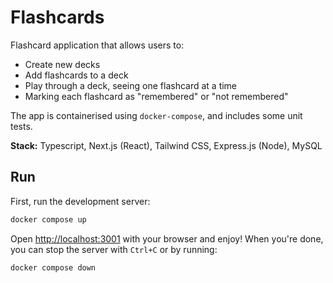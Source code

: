 # Flashcards

Flashcard application that allows users to:

- Create new decks
- Add flashcards to a deck
- Play through a deck, seeing one flashcard at a time
- Marking each flashcard as "remembered" or "not remembered"

The app is containerised using `docker-compose`, and includes some unit tests.

**Stack:** Typescript, Next.js (React), Tailwind CSS, Express.js (Node), MySQL

## Run

First, run the development server:

```bash
docker compose up
```

Open [http://localhost:3001](http://localhost:3001) with your browser and enjoy!
When you're done, you can stop the server with `Ctrl+C` or by running:
    
```bash
docker compose down
```
